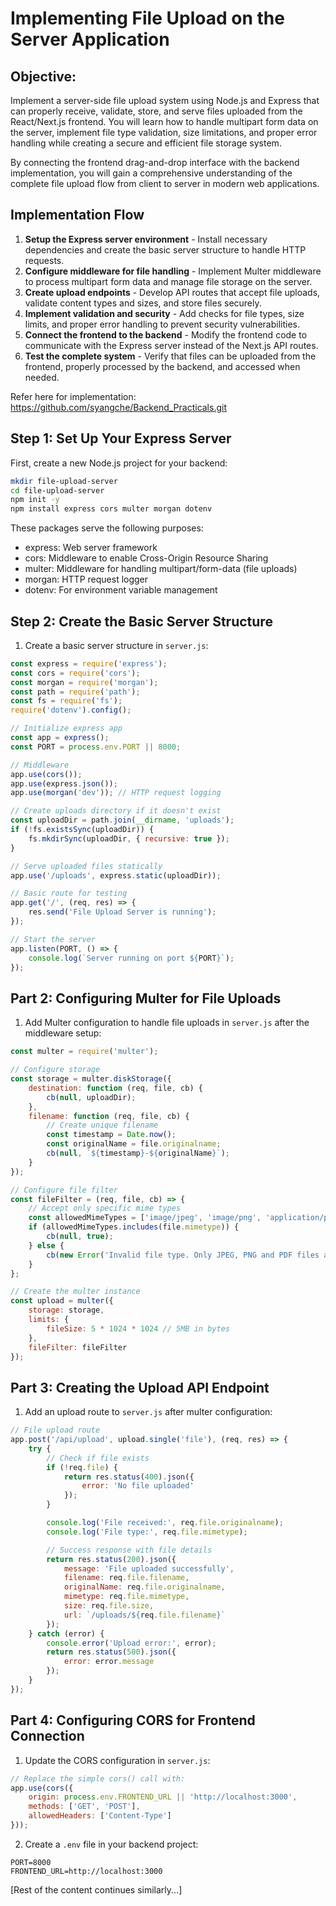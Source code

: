 
# Implementing File Upload on the Server Application

## Objective:
Implement a server-side file upload system using Node.js and Express that can properly receive, validate, store, and serve files uploaded from the React/Next.js frontend. You will learn how to handle multipart form data on the server, implement file type validation, size limitations, and proper error handling while creating a secure and efficient file storage system.

By connecting the frontend drag-and-drop interface with the backend implementation, you will gain a comprehensive understanding of the complete file upload flow from client to server in modern web applications.

## Implementation Flow
1. **Setup the Express server environment** - Install necessary dependencies and create the basic server structure to handle HTTP requests.
2. **Configure middleware for file handling** - Implement Multer middleware to process multipart form data and manage file storage on the server.
3. **Create upload endpoints** - Develop API routes that accept file uploads, validate content types and sizes, and store files securely.
4. **Implement validation and security** - Add checks for file types, size limits, and proper error handling to prevent security vulnerabilities.
5. **Connect the frontend to the backend** - Modify the frontend code to communicate with the Express server instead of the Next.js API routes.
6. **Test the complete system** - Verify that files can be uploaded from the frontend, properly processed by the backend, and accessed when needed.

Refer here for implementation: https://github.com/syangche/Backend_Practicals.git

## Step 1: Set Up Your Express Server

First, create a new Node.js project for your backend:
```bash
mkdir file-upload-server
cd file-upload-server
npm init -y
npm install express cors multer morgan dotenv
```

These packages serve the following purposes:
- express: Web server framework
- cors: Middleware to enable Cross-Origin Resource Sharing
- multer: Middleware for handling multipart/form-data (file uploads)
- morgan: HTTP request logger
- dotenv: For environment variable management

## Step 2: Create the Basic Server Structure

1. Create a basic server structure in `server.js`:
```javascript
const express = require('express');
const cors = require('cors');
const morgan = require('morgan');
const path = require('path');
const fs = require('fs');
require('dotenv').config();

// Initialize express app
const app = express();
const PORT = process.env.PORT || 8000;

// Middleware
app.use(cors());
app.use(express.json());
app.use(morgan('dev')); // HTTP request logging

// Create uploads directory if it doesn't exist
const uploadDir = path.join(__dirname, 'uploads');
if (!fs.existsSync(uploadDir)) {
    fs.mkdirSync(uploadDir, { recursive: true });
}

// Serve uploaded files statically
app.use('/uploads', express.static(uploadDir));

// Basic route for testing
app.get('/', (req, res) => {
    res.send('File Upload Server is running');
});

// Start the server
app.listen(PORT, () => {
    console.log(`Server running on port ${PORT}`);
});
```

## Part 2: Configuring Multer for File Uploads

1. Add Multer configuration to handle file uploads in `server.js` after the middleware setup:
```javascript
const multer = require('multer');

// Configure storage
const storage = multer.diskStorage({
    destination: function (req, file, cb) {
        cb(null, uploadDir);
    },
    filename: function (req, file, cb) {
        // Create unique filename
        const timestamp = Date.now();
        const originalName = file.originalname;
        cb(null, `${timestamp}-${originalName}`);
    }
});

// Configure file filter
const fileFilter = (req, file, cb) => {
    // Accept only specific mime types
    const allowedMimeTypes = ['image/jpeg', 'image/png', 'application/pdf'];
    if (allowedMimeTypes.includes(file.mimetype)) {
        cb(null, true);
    } else {
        cb(new Error('Invalid file type. Only JPEG, PNG and PDF files are allowed.'), false);
    }
};

// Create the multer instance
const upload = multer({
    storage: storage,
    limits: {
        fileSize: 5 * 1024 * 1024 // 5MB in bytes
    },
    fileFilter: fileFilter
});
```

## Part 3: Creating the Upload API Endpoint

1. Add an upload route to `server.js` after multer configuration:
```javascript
// File upload route
app.post('/api/upload', upload.single('file'), (req, res) => {
    try {
        // Check if file exists
        if (!req.file) {
            return res.status(400).json({
                error: 'No file uploaded'
            });
        }

        console.log('File received:', req.file.originalname);
        console.log('File type:', req.file.mimetype);

        // Success response with file details
        return res.status(200).json({
            message: 'File uploaded successfully',
            filename: req.file.filename,
            originalName: req.file.originalname,
            mimetype: req.file.mimetype,
            size: req.file.size,
            url: `/uploads/${req.file.filename}`
        });
    } catch (error) {
        console.error('Upload error:', error);
        return res.status(500).json({
            error: error.message
        });
    }
});
```

## Part 4: Configuring CORS for Frontend Connection

1. Update the CORS configuration in `server.js`:
```javascript
// Replace the simple cors() call with:
app.use(cors({
    origin: process.env.FRONTEND_URL || 'http://localhost:3000',
    methods: ['GET', 'POST'], 
    allowedHeaders: ['Content-Type']
}));
```

2. Create a `.env` file in your backend project:
```env
PORT=8000
FRONTEND_URL=http://localhost:3000
```

[Rest of the content continues similarly...]
```